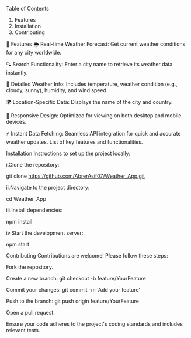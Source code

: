 Table of Contents

1. Features
2. Installation
3. Contributing


🚀 Features
🌦️ Real-time Weather Forecast: Get current weather conditions for any city worldwide.

🔍 Search Functionality: Enter a city name to retrieve its weather data instantly.

🧭 Detailed Weather Info: Includes temperature, weather condition (e.g., cloudy, sunny), humidity, and wind speed.

🌍 Location-Specific Data: Displays the name of the city and country.

📱 Responsive Design: Optimized for viewing on both desktop and mobile devices.

⚡ Instant Data Fetching: Seamless API integration for quick and accurate weather updates.
List of key features and functionalities.



Installation
Instructions to set up the project locally:​

i.Clone the repository:​

git clone https://github.com/AbrerAsif07/Weather_App.git


ii.Navigate to the project directory:​

cd Weather_App


iii.Install dependencies:​

npm install


iv.Start the development server:​

npm start



Contributing
Contributions are welcome! Please follow these steps:​

Fork the repository.

Create a new branch: git checkout -b feature/YourFeature

Commit your changes: git commit -m 'Add your feature'

Push to the branch: git push origin feature/YourFeature

Open a pull request.​

Ensure your code adheres to the project's coding standards and includes relevant tests.​


